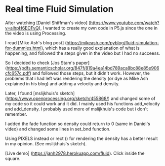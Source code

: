 # Real time Fluid Simulation
After watching [Daniel Shiffman's video] (https://www.youtube.com/watch?v=alhpH6ECFvQ), I wanted to create my own code in P5.js since the one in the video is using Processing.

I read [Mike Ash's blog post] (https://mikeash.com/pyblog/fluid-simulation-for-dummies.html), which has a really good explanation of what is happening, and followed the steps given in the video but I had no succeess.

So I decided to check [Jos Stam's paper] (https://pdfs.semanticscholar.org/847f/819a4ea14bd789aca8bc88e85e906cfc657c.pdf) and followed those steps, but it didn't work. However, the problems that i had left was rendering the density (or dye as Mike Ash explained in his blog) and adding a velocity and density.

Later, I found [mslijkhuis's sketch] (https://www.openprocessing.org/sketch/455868/) and changed some of my code so it could work and it did. I mainly used his functions add_velocity and add_density. I probably used more of mslijkhuis's code but i don't remember.

I added the fade function so density could return to 0 (same in Daniel's video) and changed some lines in set_bnd function.

Using PIXELS instead or rect () for rendering the density has a better result in my opinion. (See mslijkhuis's sketch).

[Live demo] (https://janh2978.herokuapp.com/fluid). Click inside the square.
